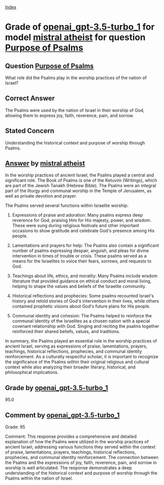 
[Index](../../../../index.md)
# Grade of [openai_gpt-3.5-turbo_1](../../../grading_models/openai_gpt-3.5-turbo_1.md) for model [mistral atheist](../../../answering_models/mistral_atheist.md) for question [Purpose of Psalms](../../../questions/Purpose_of_Psalms.md)

## Question [Purpose of Psalms](../../../questions/Purpose_of_Psalms.md)
What role did the Psalms play in the worship practices of the nation of Israel?

## Correct Answer
The Psalms were used by the nation of Israel in their worship of God, allowing them to express joy, faith, reverence, pain, and sorrow.

## Stated Concern
Understanding the historical context and purpose of worship through Psalms.

## [Answer](../Purpose_of_Psalms.md) by [mistral atheist](../../../answering_models/mistral_atheist.md)
 In the worship practices of ancient Israel, the Psalms played a central and significant role. The Book of Psalms is one of the Ketuvim (Writings), which are part of the Jewish Tanakh (Hebrew Bible). The Psalms were an integral part of the liturgy and communal worship in the Temple of Jerusalem, as well as private devotion and prayer.

The Psalms served several functions within Israelite worship:

1. Expressions of praise and adoration: Many psalms express deep reverence for God, praising Him for His majesty, power, and wisdom. These were sung during religious festivals and other important occasions to show gratitude and celebrate God's presence among His people.

2. Lamentations and prayers for help: The Psalms also contain a significant number of psalms expressing despair, anguish, and pleas for divine intervention in times of trouble or crisis. These psalms served as a means for the Israelites to voice their fears, sorrows, and requests to God.

3. Teachings about life, ethics, and morality: Many Psalms include wisdom literature that provided guidance on ethical conduct and moral living, helping to shape the values and beliefs of the Israelite community.

4. Historical reflections and prophecies: Some psalms recounted Israel's history and retold stories of God's intervention in their lives, while others contained prophetic visions about God's future plans for His people.

5. Communal identity and cohesion: The Psalms helped to reinforce the communal identity of the Israelites as a chosen nation with a special covenant relationship with God. Singing and reciting the psalms together reinforced their shared beliefs, values, and traditions.

In summary, the Psalms played an essential role in the worship practices of ancient Israel, serving as expressions of praise, lamentations, prayers, teachings, historical reflections, prophecies, and communal identity reinforcement. As a culturally respectful scholar, it is important to recognize the significance of the Psalms within their original religious and cultural context while also analyzing their broader literary, historical, and philosophical implications.

## Grade by [openai_gpt-3.5-turbo_1](../../../grading_models/openai_gpt-3.5-turbo_1.md)
95.0

## Comment by [openai_gpt-3.5-turbo_1](../../../grading_models/openai_gpt-3.5-turbo_1.md)
Grade: 95

Comment: This response provides a comprehensive and detailed explanation of how the Psalms were utilized in the worship practices of ancient Israel, addressing various functions they served within the context of praise, lamentations, prayers, teachings, historical reflections, prophecies, and communal identity reinforcement. The connection between the Psalms and the expressions of joy, faith, reverence, pain, and sorrow in worship is well articulated. The response demonstrates a deep understanding of the historical context and purpose of worship through the Psalms within the nation of Israel.
